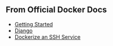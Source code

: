 ## From Official Docker Docs

* [Getting Started](https://docs.docker.com/compose/gettingstarted)
* [Django](https://docs.docker.com/compose/django/)
* [Dockerize an SSH Service](https://docs.docker.com/engine/examples/running_ssh_service/)